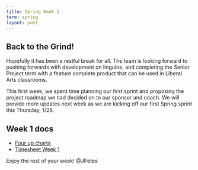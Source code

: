 ```yaml
---
title: Spring Week 1
term: spring 
layout: post
---
```


## Back to the Grind!

Hopefully it has been a restful break for all. The team is looking forward to pushing forwards with development on linguine, and completing the Senior Project term with a feature complete product that can be used in Liberal Arts classrooms. 

This first week, we spent time planning our first sprint and proposing the project roadmap we had decided on to our sponsor and coach. We will provide more updates next week as we are kicking off our first Spring sprint this Thursday, 1/28. 

## Week 1 docs

* [Four up charts](https://docs.google.com/document/d/1TRNwhDmzWrFgZ2wp6Gh8G1xeGZ4L_I1rXD_BGJ5Dp4E/edit?usp=sharing)
* [Timesheet Week 1](https://docs.google.com/document/d/1qbFZhnkGkRhIafr4VO19Bi5jh_ZSfOflt_YGmnSXrFc/edit?usp=sharing) 

Enjoy the rest of your week! 
@JPetes


